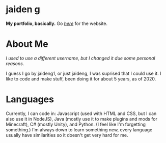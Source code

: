 # jaiden g
**My portfolio, basically.**
Go [*here*](https://jaideng1.github.io) for the website.

# About Me

*I used to use a different username, but I changed it due some personal reasons.*

I guess I go by jaideng1, or just jaideng, I was suprised that I could use it. I like to code and make stuff, been doing it for about 5 years, as of 2020.

# Languages

Currently, I can code in: Javascript (used with HTML and CSS, but I can also use it in NodeJS), Java (mostly use it to make plugins and mods for Minecraft), C# (mostly Unity), and Python. (I feel like I'm forgetting something.)
I'm always down to learn something new, every language usually have similarities so it doesn't get very hard for me.

